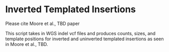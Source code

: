 # Inverted Templated Insertions
Please cite Moore et al., TBD paper

This script takes in WGS indel vcf files and produces counts, sizes, and template positions for inverted and uninverted templated insertions as seen in Moore et al., TBD.
